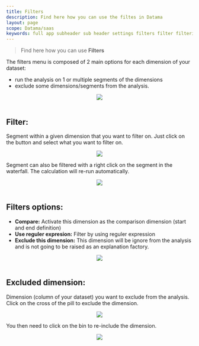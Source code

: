 ```yaml
---
title: Filters
description: Find here how you can use the filtes in Datama
layout: page
scope: Datama/saas
keywords: full app subheader sub header settings filters filter filtering
---
```


> Find here how you can use **Filters**


The filters menu is composed of 2 main options for each dimension of your dataset:
- run the analysis on 1 or multiple segments of the dimensions  
- exclude some dimensions/segments from the analysis.

<center><img src="{{site.url}}/{{site.baseurl}}/core_app/new/interface/subheader/images/filters.jpg"/></center>
<br>

## **Filter:**
Segment within a given dimension that you want to filter on. Just click on the button and select what you want to filter on.
<center><img src="{{site.url}}/{{site.baseurl}}/core_app/new/interface/subheader/images/filters_segment.jpg"/></center>

Segment can also be filtered with a right click on the segment in the waterfall. The calculation will re-run automatically.
<center><img src="{{site.url}}/{{site.baseurl}}/core_app/new/interface/subheader/images/filters_exclude.jpg"/></center>
<br>


## **Filters options:**

- **Compare:** Activate this dimension as the comparison dimension (start and end definition)
- **Use reguler expresion:** Filter by using reguler expression
- **Exclude this dimension:** This dimension will be ignore from the analysis and is not going to be raised as an explanation factory.

<center><img src="{{site.url}}/{{site.baseurl}}/core_app/new/interface/subheader/images/filters_advanced.jpg"/></center>
<br>

## **Excluded dimension:**
Dimension (column of your dataset) you want to exclude from the analysis. Click on the cross of the pill to exclude the dimension.
<center><img src="{{site.url}}/{{site.baseurl}}/core_app/new/interface/subheader/images/filters_Cross_exclude.jpg"/></center>

You then need to click on the bin to re-include the dimension.
<center><img src="{{site.url}}/{{site.baseurl}}/core_app/new/interface/subheader/images/filters_excludedDim.jpg"/></center>
